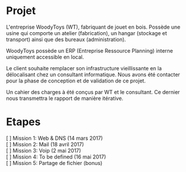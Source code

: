 # Projet 

L'entreprise WoodyToys (WT), fabriquant de jouet en bois. Possède une usine qui comporte un atelier (fabrication), un hangar (stockage et transport) ainsi que des bureaux (administration).

WoodyToys possède un ERP (Entreprise Ressource Planning) interne uniquement accessible en local.

Le client souhaite remplacer son infrastructure vieillissante en la délocalisant chez un consultant informatique. Nous avons été contacter pour la phase de conception et de validation de ce projet.

Un cahier des charges à été conçus par WT et le consultant. Ce dernier nous transmettra le rapport de manière itérative.

# Etapes

[ ] Mission 1: Web & DNS (14 mars 2017)  
[ ] Mission 2: Mail (18 avril 2017)  
[ ] Mission 3: Voip (2 mai 2017)  
[ ] Mission 4: To be defined (16 mai 2017)  
[ ] Mission 5: Partage de fichier (bonus)
